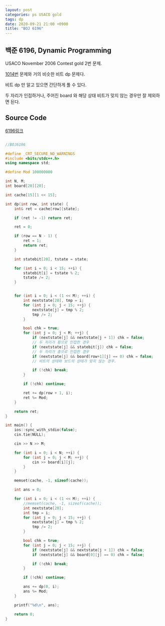 ```yaml
---
layout: post
categories: ps USACO gold
tags: dp
date: 2020-09-21 21:00 +0900
title: "BOJ 6196"
---
```


## 백준 6196, Dynamic Programming

USACO November 2006 Contest gold 2번 문제.  

[1014번](https://icpc.me/1014) 문제와 거의 비슷한 비트 dp 문제다.  

비트 dp 만 알고 있으면 간단하게 풀 수 있다.  

두 자리가 인접하거나, 주어진 board 와 해당 상태 비트가 맞지 않는 경우만 잘 제외하면 된다.  


## Source Code

[6196링크](https://www.acmicpc.net/problem/6196) 

```cpp

//BOJ6196

#define _CRT_SECURE_NO_WARNINGS
#include <bits/stdc++.h>
using namespace std;

#define Mod 100000000

int N, M;
int board[20][20];

int cache[15][1 << 15];

int dp(int row, int state) {
	int& ret = cache[row][state];

	if (ret != -1) return ret;

	ret = 0;

	if (row == N - 1) {
		ret = 1;
		return ret;
	}

	int statebit[20], tstate = state;

	for (int i = 0; i < 15; ++i) {
		statebit[i] = tstate % 2;
		tstate /= 2;
	}


	for (int i = 0; i < (1 << M); ++i) {
		int nextstate[20], tmp = i;
		for (int j = 0; j < 15; ++j) {
			nextstate[j] = tmp % 2;
			tmp /= 2;
		}

		bool chk = true;
		for (int j = 0; j < M; ++j) {
			if (nextstate[j] && nextstate[j + 1]) chk = false;
			// 두 자리가 횡으로 인접한 경우
			if (nextstate[j] && statebit[j]) chk = false;
			// 두 자리가 종으로 인접한 경우
			if (nextstate[j] && board[row+1][j] == 0) chk = false;
			// 비트의 상태와 보드의 상태가 맞지 않는 경우.

			if (!chk) break;
		}

		if (!chk) continue;

		ret += dp(row + 1, i);
		ret %= Mod;
	}

	return ret;
}

int main() {
	ios::sync_with_stdio(false);
	cin.tie(NULL);

	cin >> N >> M;

	for (int i = 0; i < N; ++i) {
		for (int j = 0; j < M; ++j) {
			cin >> board[i][j];
		}
	}

	memset(cache, -1, sizeof(cache));

	int ans = 0;

	for (int i = 0; i < (1 << M); ++i) {
		//memset(cache, -1, sizeof(cache));
		int nextstate[20];
		int tmp = i;
		for (int j = 0; j < 15; ++j) {
			nextstate[j] = tmp % 2;
			tmp /= 2;
		}

		bool chk = true;
		for (int j = 0; j < 15; ++j) {
			if (nextstate[j] && nextstate[j + 1]) chk = false;
			if (nextstate[j] && board[0][j] == 0) chk = false;

			if (!chk) break;
		}

		if (!chk) continue;

		ans += dp(0, i);
		ans %= Mod;
	}

	printf("%d\n", ans);

	return 0;
}

```